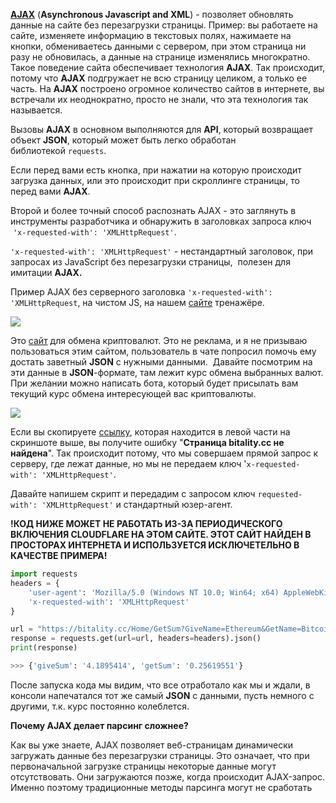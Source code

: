 [**AJAX**](https://ru.wikipedia.org/wiki/AJAX) (**Asynchronous Javascript and XML**) - позволяет обновлять данные на сайте без перезагрузки страницы. Пример: вы работаете на сайте, изменяете информацию в текстовых полях, нажимаете на кнопки, обмениваетесь данными с сервером, при этом страница ни разу не обновилась, а данные на странице изменялись многократно. Такое поведение сайта обеспечивает технология **AJAX**. Так происходит, потому что **AJAX** подгружает не всю страницу целиком, а только ее часть. На **AJAX** построено огромное количество сайтов в интернете, вы встречали их неоднократно, просто не знали, что эта технология так называется. 

Вызовы **AJAX** в основном выполняются для **API**, который возвращает объект **JSON**, который может быть легко обработан библиотекой `requests`.

Если перед вами есть кнопка, при нажатии на которую происходит загрузка данных, или это происходит при скроллинге страницы, то перед вами **AJAX**. 

Второй и более точный способ распознать AJAX - это заглянуть в инструменты разработчика и обнаружить в заголовках запроса ключ  `'x-requested-with': 'XMLHttpRequest'`.

`'x-requested-with': 'XMLHttpRequest'` - нестандартный заголовок, при запросах из JavaScript без перезагрузки страницы,  полезен для имитации **AJAX.**

Пример AJAX без серверного заголовка `'x-requested-with': 'XMLHttpRequest`, на чистом JS, на нашем [сайте](https://parsinger.ru/4.7/1/index.html) тренажёре.

![](https://ucarecdn.com/6ea07383-72d7-40c1-8643-d24611a2a167/)

Это [сайт](https://bitality.cc/) для обмена криптовалют. Это не реклама, и я не призываю пользоваться этим сайтом, пользователь в чате попросил помочь ему достать заветный **JSON** с нужными данными.  Давайте посмотрим на эти данные в **JSON**-формате, там лежит курс обмена выбранных валют. При желании можно написать бота, который будет присылать вам текущий курс обмена интересующей вас криптовалюты.

![](https://ucarecdn.com/b6530d43-134b-4c72-8bcc-657c53d69313/)

Если вы скопируете [ссылку](https://bitality.cc/Home/GetSum?GiveName=Ethereum&GetName=Bitcoin&Sum=4.1895414&Direction=0), которая находится в левой части на скриншоте выше, вы получите ошибку "**Страница bitality.cc не найдена**". Так происходит потому, что мы совершаем прямой запрос к серверу, где лежат данные, но мы не передаем ключ '`x-requested-with': 'XMLHttpRequest'`.

Давайте напишем скрипт и передадим с запросом ключ `requested-with': 'XMLHttpRequest'` и стандартный юзер-агент.

**!КОД НИЖЕ МОЖЕТ НЕ РАБОТАТЬ ИЗ-ЗА ПЕРИОДИЧЕСКОГО ВКЛЮЧЕНИЯ CLOUDFLARE НА ЭТОМ САЙТЕ. ЭТОТ САЙТ НАЙДЕН В ПРОСТОРАХ ИНТЕРНЕТА И ИСПОЛЬЗУЕТСЯ ИСКЛЮЧЕТЕЛЬНО В КАЧЕСТВЕ ПРИМЕРА!**

```python
import requests
headers = {
    'user-agent': 'Mozilla/5.0 (Windows NT 10.0; Win64; x64) AppleWebKit/537.36 (KHTML, like Gecko) Chrome/101.0.4951.67 Safari/537.36',
    'x-requested-with': 'XMLHttpRequest'
}

url = "https://bitality.cc/Home/GetSum?GiveName=Ethereum&GetName=Bitcoin&Sum=4.1895414&Direction=0"
response = requests.get(url=url, headers=headers).json()
print(response)

>>> {'giveSum': '4.1895414', 'getSum': '0.25619551'}
```

После запуска кода мы видим, что все отработало как мы и ждали, в консоли напечатался тот же самый **JSON** с данными, пусть немного с другими, т.к. курс постоянно колеблется. 

**Почему AJAX делает парсинг сложнее?**

Как вы уже знаете, AJAX позволяет веб-страницам динамически загружать данные без перезагрузки страницы. Это означает, что при первоначальной загрузке страницы некоторые данные могут отсутствовать. Они загружаются позже, когда происходит AJAX-запрос. Именно поэтому традиционные методы парсинга могут не сработать